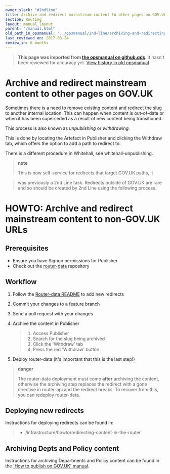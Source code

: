 ```yaml
---
owner_slack: "#2ndline"
title: Archive and redirect mainstream content to other pages on GOV.UK
section: Routing
layout: manual_layout
parent: "/manual.html"
old_path_in_opsmanual: "../opsmanual/2nd-line/archiving-and-redirecting-content.md"
last_reviewed_on: 2017-03-24
review_in: 6 months
---
```




> **This page was imported from [the opsmanual on github.gds](https://github.gds/gds/opsmanual)**.
It hasn't been reviewed for accuracy yet.
[View history in old opsmanual](https://github.gds/gds/opsmanual/tree/master/2nd-line/archiving-and-redirecting-content.md)


# Archive and redirect mainstream content to other pages on GOV.UK

Sometimes there is a need to remove existing content and redirect the
slug to another internal location. This can happen when content is
out-of-date or when it has been superseded as a result of new content
being transitioned.

This process is also known as *unpublishing* or *withdrawing*.

This is done by locating the Artefact in Publisher and clicking the
Withdraw tab, which offers the option to add a path to redirect to.

There is a different procedure in Whitehall, see whitehall-unpublishing.

> **note**
>
> This is now self-service for redirects that target GOV.UK paths, it

> was previously a 2nd Line task. Redirects outside of GOV.UK are rare
> and so should be created by 2nd Line using the following process.

# HOWTO: Archive and redirect mainstream content to non-GOV.UK URLs

## Prerequisites

-   Ensure you have Signon permissions for Publisher
-   Check out the [router-data](https://github.gds/gds/router-data)
    repository

## Workflow

1)  Follow the [Router-data
    README](https://github.gds/gds/router-data#router-data) to add new
    redirects
2)  Commit your changes to a feature branch
3)  Send a pull request with your changes
4)  Archive the content in Publisher

    > 1)  Access Publisher
    > 2)  Search for the slug being archived
    > 3)  Click the 'Withdraw' tab
    > 4)  Press the red 'Withdraw' button

5)  Deploy router-data (it's important that this is the last step!)

> **danger**
>
> The router-data deployment must come **after** archiving the content,
> otherwise the archiving step replaces the redirect with a gone
> directive in router-api and the redirect breaks. To recover from this,
> you can redeploy router-data.

## Deploying new redirects

Instructions for deploying redirects can be found in:

> -   /infrastructure/howto/redirecting-content-in-the-router

## Archiving Depts and Policy content

Instructions for archiving Departments and Policy content can be found
in the ['How to publish on GOV.UK'
manual](https://www.gov.uk/guidance/how-to-publish-on-gov-uk/unpublishing-and-archiving).
